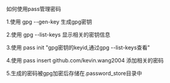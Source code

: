 如何使用pass管理密码

1.使用 gpg --gen-key 生成gpg密钥

2.使用 gpg --list-keys 显示相关的密钥信息

3.使用 pass init "gpg密钥的keyid,通过gpg --list-keys查看"

4.使用 pass insert github.com/kevin.wang2004 添加相关的密码

5.生成的密码被gpg加密后存储在.password_store目录中
